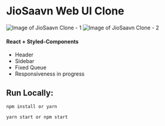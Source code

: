 # JioSaavn Web UI Clone

![Image of JioSaavn Clone - 1](https://ibb.co/KV7GKRs)
![Image of JioSaavn Clone - 2](https://ibb.co/wJtyK9Y)

#### React + Styled-Components

- Header
- Sidebar
- Fixed Queue
- Responsiveness in progress

## Run Locally:

```
npm install or yarn
```

```
yarn start or npm start
```
